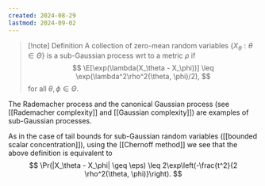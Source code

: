 ```yaml
---
created: 2024-08-29
lastmod: 2024-09-02
---
```


> [!note] Definition 
> A collection of zero-mean random variables $\{X_\theta:\theta\in\Theta\}$ is a sub-Gaussian process wrt to a metric $\rho$ if 
> $$
> \E[\exp(\lambda(X_\theta - X_\phi))] \leq \exp(\lambda^2\rho^2(\theta, \phi)/2),
> $$
> for all $\theta,\phi\in\Theta$. 

The Rademacher process and the canonical Gaussian process (see [[Rademacher complexity]] and [[Gaussian complexity]]) are examples of sub-Gaussian processes. 

As in the case of tail bounds for sub-Gaussian random variables ([[bounded scalar concentration]]), using the [[Chernoff method]] we see that the above definition is equivalent to 
$$
\Pr(|X_\theta - X_\phi| \geq \eps) \leq 2\exp\left(-\frac{t^2}{2 \rho^2(\theta, \phi)}\right).
$$
